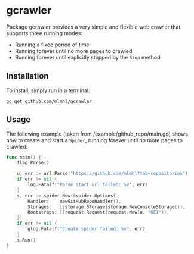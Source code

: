 # gcrawler

Package gcrawler provides a very simple and flexible web crawler that supports three running modes:

* Running a fixed period of time
* Running forever until no more pages to crawled
* Running forever until explicitly stopped by the `Stop` method

## Installation

To install, simply run in a terminal:

    go get github.com/mlmhl/gcrawler

## Usage

The following example (taken from /example/github_repo/main.go) shows how to create and start a `Spider`, running forever until no more pages to crawled:

```go
func main() {
	flag.Parse()

	u, err := url.Parse("https://github.com/mlmhl?tab=repositories")
	if err != nil {
		log.Fatalf("Parse start url failed: %v", err)
	}
	s, err := spider.New(&spider.Options{
		Handler:    newGitHubRepoHandler(),
		Storages:   []storage.Storage{storage.NewConsoleStorage()},
		Bootstraps: []request.Request{request.New(u, "GET")},
	})
	if err != nil {
		glog.Fatalf("Create spider failed: %v", err)
	}
	s.Run()
}
```